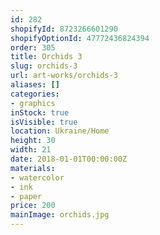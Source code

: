 ```yaml
---
id: 282
shopifyId: 8723266601290
shopifyOptionId: 47772436824394
order: 305
title: Orchids 3
slug: orchids-3
url: art-works/orchids-3
aliases: []
categories:
- graphics
inStock: true
isVisible: true
location: Ukraine/Home
height: 30
width: 21
date: 2018-01-01T00:00:00Z
materials:
- watercolor
- ink
- paper
price: 200
mainImage: orchids.jpg
---
```

